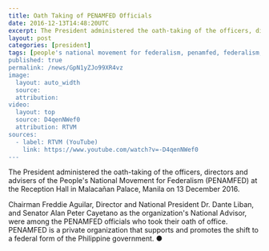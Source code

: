 ```yaml
---
title: Oath Taking of PENAMFED Officials
date: 2016-12-13T14:48:20UTC
excerpt: The President administered the oath-taking of the officers, directors and advisers of the People's National Movement for Federalism at the Reception Hall in Malacañan Palace on 13 December 2016.
layout: post
categories: [president]
tags: [people's national movement for federalism, penamfed, federalism, mindanao, islam, freddie aguilar, dante liban, alan peter cayetano]
published: true
permalink: /news/GpN1yZJo99XR4vz
image:
  layout: auto_width
  source: 
  attribution: 
video:
  layout: top
  source: D4qenNWef0
  attribution: RTVM
sources:
  - label: RTVM (YouTube)
    link: https://www.youtube.com/watch?v=-D4qenNWef0
---
```


The President administered the oath-taking of the officers, directors and advisers of the People's National Movement for Federalism (PENAMFED) at the Reception Hall in Malacañan Palace, Manila on 13 December 2016.

Chairman Freddie Aguilar, Director and National President Dr. Dante Liban, and Senator Alan Peter Cayetano as the organization's National Advisor, were among the PENAMFED officials who took their oath of office. PENAMFED is a private organization that supports and promotes the shift to a federal form of the Philippine government.
&#x25cf;
